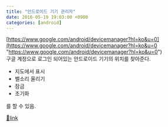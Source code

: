 ```yaml
---
title: "안드로이드 기기 관리자"
date: 2016-05-19 19:03:00 +0900
categories: [android]
---
```


[https://www.google.com/android/devicemanager?hl=ko&u=0](https://www.google.com/android/devicemanager?hl=ko&u=0 "https://www.google.com/android/devicemanager?hl=ko&u=0")  
구글 계정으로 로그인 되어있는 안드로이드 기기의 위치를 찾아준다.  
- 지도에서 표시
- 벨소리 울리기
- 잠금
- 초기화

를 할 수 있음.


[🔗link](http://www.mins01.com/mh/tech/read/991)